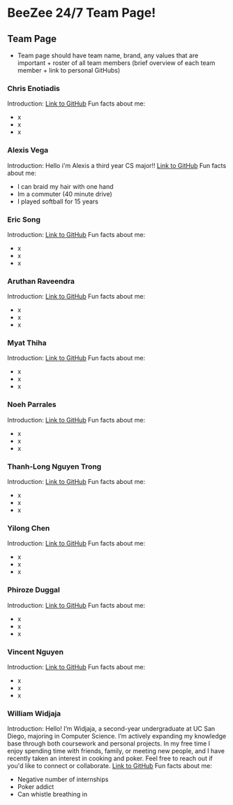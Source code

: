 # BeeZee 24/7 Team Page!

## Team Page

- Team page should have team name, brand, any values that are important + roster of all team members (brief overview of each team member + link to personal GitHubs)

### Chris Enotiadis

Introduction:
[Link to GitHub]()
Fun facts about me:

- x
- x
- x

### Alexis Vega

Introduction: Hello i'm Alexis a third year CS major!!
[Link to GitHub](https://github.com/alexisvvega)
Fun facts about me: 

- I can braid my hair with one hand
- Im a commuter (40 minute drive)
- I played softball for 15 years

### Eric Song

Introduction:
[Link to GitHub]()
Fun facts about me:

- x
- x
- x

### Aruthan Raveendra

Introduction:
[Link to GitHub]()
Fun facts about me:

- x
- x
- x

### Myat Thiha

Introduction:
[Link to GitHub]()
Fun facts about me:

- x
- x
- x

### Noeh Parrales

Introduction:
[Link to GitHub]()
Fun facts about me:

- x
- x
- x

### Thanh-Long Nguyen Trong

Introduction:
[Link to GitHub]()
Fun facts about me:

- x
- x
- x

### Yilong Chen

Introduction:
[Link to GitHub]()
Fun facts about me:

- x
- x
- x

### Phiroze Duggal

Introduction:
[Link to GitHub]()
Fun facts about me:

- x
- x
- x

### Vincent Nguyen

Introduction:
[Link to GitHub]()
Fun facts about me:

- x
- x
- x

### William Widjaja

Introduction: Hello! I’m Widjaja, a second-year undergraduate at UC San Diego, majoring in Computer Science. I’m actively expanding my knowledge base through both coursework and personal projects. In my free time I enjoy spending time with friends, family, or meeting new people, and I have recently taken an interest in cooking and poker. Feel free to reach out if you'd like to connect or collaborate.
[Link to GitHub](https://github.com/wwidjaja0/)
Fun facts about me:

- Negative number of internships
- Poker addict
- Can whistle breathing in
